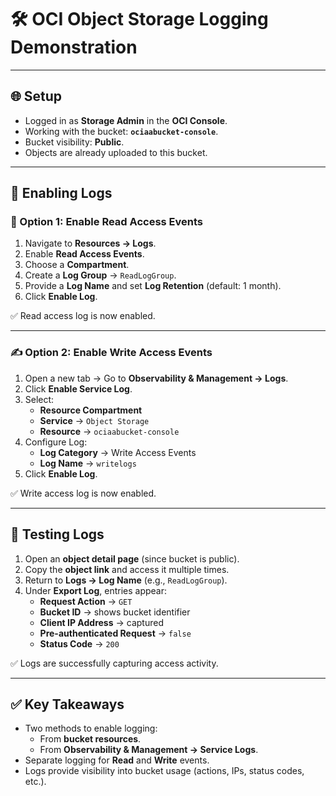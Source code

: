 # 🛠️ OCI Object Storage Logging Demonstration

---

## 🌐 Setup

- Logged in as **Storage Admin** in the **OCI Console**.  
- Working with the bucket: **`ociaabucket-console`**.  
- Bucket visibility: **Public**.  
- Objects are already uploaded to this bucket.  

---

## 🔧 Enabling Logs

### 📖 Option 1: Enable Read Access Events
1. Navigate to **Resources → Logs**.  
2. Enable **Read Access Events**.  
3. Choose a **Compartment**.  
4. Create a **Log Group** → `ReadLogGroup`.  
5. Provide a **Log Name** and set **Log Retention** (default: 1 month).  
6. Click **Enable Log**.  

✅ Read access log is now enabled.  

---

### ✍️ Option 2: Enable Write Access Events
1. Open a new tab → Go to **Observability & Management → Logs**.  
2. Click **Enable Service Log**.  
3. Select:
   - **Resource Compartment**  
   - **Service** → `Object Storage`  
   - **Resource** → `ociaabucket-console`  
4. Configure Log:
   - **Log Category** → Write Access Events  
   - **Log Name** → `writelogs`  
5. Click **Enable Log**.  

✅ Write access log is now enabled.  

---

## 🧪 Testing Logs

1. Open an **object detail page** (since bucket is public).  
2. Copy the **object link** and access it multiple times.  
3. Return to **Logs → Log Name** (e.g., `ReadLogGroup`).  
4. Under **Export Log**, entries appear:  
   - **Request Action** → `GET`  
   - **Bucket ID** → shows bucket identifier  
   - **Client IP Address** → captured  
   - **Pre-authenticated Request** → `false`  
   - **Status Code** → `200`  

✅ Logs are successfully capturing access activity.  

---

## ✅ Key Takeaways

- Two methods to enable logging:  
  - From **bucket resources**.  
  - From **Observability & Management → Service Logs**.  
- Separate logging for **Read** and **Write** events.  
- Logs provide visibility into bucket usage (actions, IPs, status codes, etc.).  
